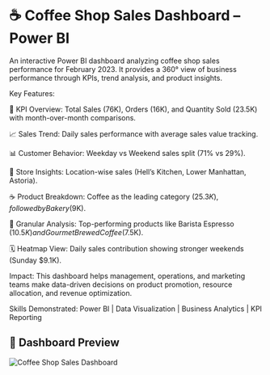 # ☕ Coffee Shop Sales Dashboard – Power BI

An interactive Power BI dashboard analyzing coffee shop sales performance for February 2023. It provides a 360° view of business performance through KPIs, trend analysis, and product insights.

Key Features:

📌 KPI Overview: Total Sales (76K), Orders (16K), and Quantity Sold (23.5K) with month-over-month comparisons.

📈 Sales Trend: Daily sales performance with average sales value tracking.

📊 Customer Behavior: Weekday vs Weekend sales split (71% vs 29%).

🏪 Store Insights: Location-wise sales (Hell’s Kitchen, Lower Manhattan, Astoria).

☕ Product Breakdown: Coffee as the leading category ($25.3K), followed by Bakery ($9K).

🔎 Granular Analysis: Top-performing products like Barista Espresso ($10.5K) and Gourmet Brewed Coffee ($7.5K).

🗓 Heatmap View: Daily sales contribution showing stronger weekends (Sunday $9.1K).

Impact:
This dashboard helps management, operations, and marketing teams make data-driven decisions on product promotion, resource allocation, and revenue optimization.

Skills Demonstrated: Power BI | Data Visualization | Business Analytics | KPI Reporting

## 📸 Dashboard Preview  

![Coffee Shop Sales Dashboard](https://1drv.ms/i/c/faa580df7e02b097/EUya9NW952BGhpkE4swfgxkB4Iqz6PFFVBhfi9ZlvLYCKw?e=5QTnA3)



